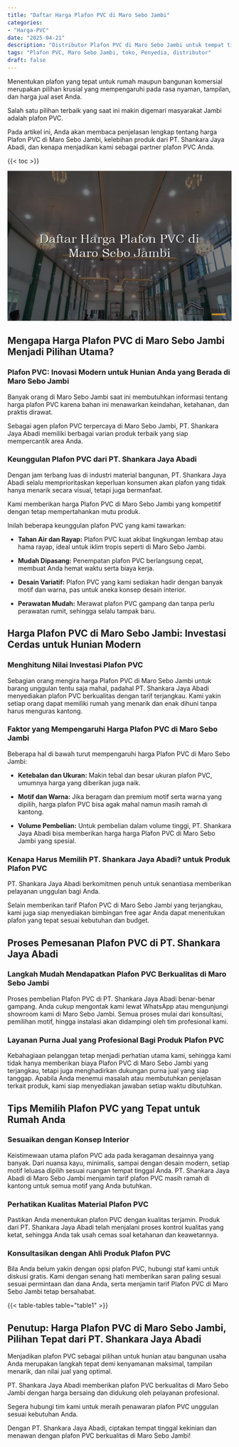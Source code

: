 ```yaml
---
title: "Daftar Harga Plafon PVC di Maro Sebo Jambi"
categories: 
- "Harga-PVC"
date: "2025-04-21"
description: "Distributor Plafon PVC di Maro Sebo Jambi untuk tempat tinggal, perkantoran, serta gerai. Panel unggulan, variasi motif, variasi warna modern, dengan jasa pemasangan dikerjakan oleh teknisi profesional serta garansi resmi!|Layanan penyediaan Plafon PVC di Maro Sebo Jambi bagi keperluan hunian, kantor, maupun gerai, beserta material terbaik dan pemasangan oleh tim profesional serta garansi resmi.|Alternatif Plafon PVC di Maro Sebo Jambi yang terbukti untuk hunian, office, serta toko, dengan panel berkualitas dan pemasangan oleh tim berpengalaman dan jaminan resmi.|Distribusi Plafon PVC di Maro Sebo Jambi bagi hunian, office, dan ritel, beserta produk berkualitas dan pemasangan ditangani oleh teknisi profesional, dilengkapi dengan kepastian resmi.}"
tags: "Plafon PVC, Maro Sebo Jambi, toko, Penyedia, distributor"
draft: false
---
```


Menentukan plafon yang tepat untuk rumah maupun bangunan komersial merupakan pilihan krusial yang mempengaruhi pada rasa nyaman, tampilan, dan harga jual aset Anda.

Salah satu pilihan terbaik yang saat ini makin digemari masyarakat Jambi adalah plafon PVC.

Pada artikel ini, Anda akan membaca penjelasan lengkap tentang harga Plafon PVC di Maro Sebo Jambi, kelebihan produk dari PT. Shankara Jaya Abadi, dan kenapa menjadikan kami sebagai partner plafon PVC Anda.

{{< toc >}}

![Daftar Harga Plafon PVC di Maro Sebo Jambi](/images/Harga-PVC/Daftar-Harga-Plafon-PVC-di-Maro-Sebo-Jambi.png)


## Mengapa Harga Plafon PVC di Maro Sebo Jambi Menjadi Pilihan Utama?

### Plafon PVC: Inovasi Modern untuk Hunian Anda yang Berada di Maro Sebo Jambi

Banyak orang di Maro Sebo Jambi saat ini membutuhkan informasi tentang harga plafon PVC karena bahan ini menawarkan keindahan, ketahanan, dan praktis dirawat.

Sebagai agen plafon PVC terpercaya di Maro Sebo Jambi, PT. Shankara Jaya Abadi memiliki berbagai varian produk terbaik yang siap mempercantik area Anda.

### Keunggulan Plafon PVC dari PT. Shankara Jaya Abadi

Dengan jam terbang luas di industri material bangunan, PT. Shankara Jaya Abadi selalu memprioritaskan keperluan konsumen akan plafon yang tidak hanya menarik secara visual, tetapi juga bermanfaat.

Kami memberikan harga Plafon PVC di Maro Sebo Jambi yang kompetitif dengan tetap mempertahankan mutu produk.

Inilah beberapa keunggulan plafon PVC yang kami tawarkan:

- **Tahan Air dan Rayap:** Plafon PVC kuat akibat lingkungan lembap atau hama rayap, ideal untuk iklim tropis seperti di Maro Sebo Jambi.

- **Mudah Dipasang:** Penempatan plafon PVC berlangsung cepat, membuat Anda hemat waktu serta biaya kerja.

- **Desain Variatif:** Plafon PVC yang kami sediakan hadir dengan banyak motif dan warna, pas untuk aneka konsep desain interior.

- **Perawatan Mudah:** Merawat plafon PVC gampang dan tanpa perlu perawatan rumit, sehingga selalu tampak baru.

## Harga Plafon PVC di Maro Sebo Jambi: Investasi Cerdas untuk Hunian Modern

### Menghitung Nilai Investasi Plafon PVC

Sebagian orang mengira harga Plafon PVC di Maro Sebo Jambi untuk barang unggulan tentu saja mahal, padahal PT. Shankara Jaya Abadi menyediakan plafon PVC berkualitas dengan tarif terjangkau. Kami yakin setiap orang dapat memiliki rumah yang menarik dan enak dihuni tanpa harus menguras kantong.

### Faktor yang Mempengaruhi Harga Plafon PVC di Maro Sebo Jambi

Beberapa hal di bawah turut mempengaruhi harga Plafon PVC di Maro Sebo Jambi:

- **Ketebalan dan Ukuran:** Makin tebal dan besar ukuran plafon PVC, umumnya harga yang diberikan juga naik.

- **Motif dan Warna:** Jika beragam dan premium motif serta warna yang dipilih, harga plafon PVC bisa agak mahal namun masih ramah di kantong.

- **Volume Pembelian:** Untuk pembelian dalam volume tinggi, PT. Shankara Jaya Abadi bisa memberikan harga harga Plafon PVC di Maro Sebo Jambi yang spesial.

### Kenapa Harus Memilih PT. Shankara Jaya Abadi? untuk Produk Plafon PVC

PT. Shankara Jaya Abadi berkomitmen penuh untuk senantiasa memberikan pelayanan unggulan bagi Anda.

Selain memberikan tarif Plafon PVC di Maro Sebo Jambi yang terjangkau, kami juga siap menyediakan bimbingan free agar Anda dapat menentukan plafon yang tepat sesuai kebutuhan dan budget.

## Proses Pemesanan Plafon PVC di PT. Shankara Jaya Abadi

### Langkah Mudah Mendapatkan Plafon PVC Berkualitas di Maro Sebo Jambi

Proses pembelian Plafon PVC di PT. Shankara Jaya Abadi benar-benar gampang. Anda cukup mengontak kami lewat WhatsApp atau mengunjungi showroom kami di Maro Sebo Jambi. Semua proses mulai dari konsultasi, pemilihan motif, hingga instalasi akan didampingi oleh tim profesional kami.

### Layanan Purna Jual yang Profesional Bagi Produk Plafon PVC

Kebahagiaan pelanggan tetap menjadi perhatian utama kami, sehingga kami tidak hanya memberikan biaya Plafon PVC di Maro Sebo Jambi yang terjangkau, tetapi juga menghadirkan dukungan purna jual yang siap tanggap. Apabila Anda menemui masalah atau membutuhkan penjelasan terkait produk, kami siap menyediakan jawaban setiap waktu dibutuhkan.

## Tips Memilih Plafon PVC yang Tepat untuk Rumah Anda

### Sesuaikan dengan Konsep Interior

Keistimewaan utama plafon PVC ada pada keragaman desainnya yang banyak. Dari nuansa kayu, minimalis, sampai dengan desain modern, setiap motif leluasa dipilih sesuai ruangan tempat tinggal Anda. PT. Shankara Jaya Abadi di Maro Sebo Jambi menjamin tarif plafon PVC masih ramah di kantong untuk semua motif yang Anda butuhkan.

### Perhatikan Kualitas Material Plafon PVC

Pastikan Anda menentukan plafon PVC dengan kualitas terjamin. Produk dari PT. Shankara Jaya Abadi telah menjalani proses kontrol kualitas yang ketat, sehingga Anda tak usah cemas soal ketahanan dan keawetannya.

### Konsultasikan dengan Ahli Produk Plafon PVC

Bila Anda belum yakin dengan opsi plafon PVC, hubungi staf kami untuk diskusi gratis. Kami dengan senang hati memberikan saran paling sesuai sesuai permintaan dan dana Anda, serta menjamin tarif Plafon PVC di Maro Sebo Jambi tetap bersahabat.

{{< table-tables table="table1" >}}

## Penutup: Harga Plafon PVC di Maro Sebo Jambi, Pilihan Tepat dari PT. Shankara Jaya Abadi

Menjadikan plafon PVC sebagai pilihan untuk hunian atau bangunan usaha Anda merupakan langkah tepat demi kenyamanan maksimal, tampilan menarik, dan nilai jual yang optimal.

PT. Shankara Jaya Abadi memberikan plafon PVC berkualitas di Maro Sebo Jambi dengan harga bersaing dan didukung oleh pelayanan profesional.

Segera hubungi tim kami untuk meraih penawaran plafon PVC unggulan sesuai kebutuhan Anda.

Dengan PT. Shankara Jaya Abadi, ciptakan tempat tinggal kekinian dan menawan dengan plafon PVC berkualitas di Maro Sebo Jambi!